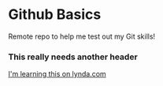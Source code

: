 Github Basics
=============

Remote repo to help me test out my Git skills!

### This really needs another header

[I'm learning this on lynda.com](http://www.lynda.com)
